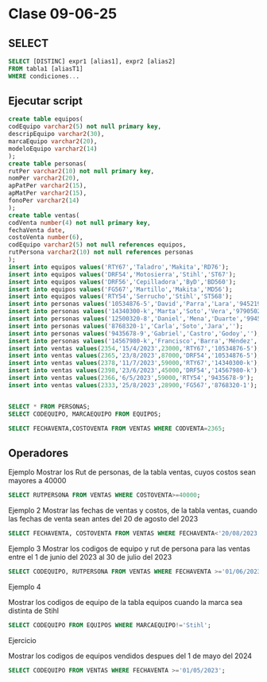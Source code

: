 # Clase 09-06-25

## SELECT

```sql
SELECT [DISTINC] expr1 [alias1], expr2 [alias2]
FROM tabla1 [aliasT1]
WHERE condiciones...
```

## Ejecutar script

```sql
create table equipos(
codEquipo varchar2(5) not null primary key,
descripEquipo varchar2(30),
marcaEquipo varchar2(20),
modeloEquipo varchar2(14)
);
create table personas(
rutPer varchar2(10) not null primary key, 
nomPer varchar2(20),
apPatPer varchar2(15),
apMatPer varchar2(15),
fonoPer varchar2(14)
);
create table ventas(
codVenta number(4) not null primary key,
fechaVenta date,
costoVenta number(6),
codEquipo varchar2(5) not null references equipos,
rutPersona varchar2(10) not null references personas
);
insert into equipos values('RTY67','Taladro','Makita','RD76');
insert into equipos values('DRF54','Motosierra','Stihl','ST67');
insert into equipos values('DRF56','Cepilladora','ByD','BD560');
insert into equipos values('FG567','Martillo','Makita','MD56');
insert into equipos values('RTY54','Serrucho','Stihl','ST568');
insert into personas values('10534876-5','David','Parra','Lara','945219992');
insert into personas values('14340300-k','Marta','Soto','Vera','979050234');
insert into personas values('12500320-8','Daniel','Mena','Duarte','994568001');
insert into personas values('8768320-1','Carla','Soto','Jara','');
insert into personas values('9435678-9','Gabriel','Castro','Godoy','');
insert into personas values('14567980-k','Francisco','Barra','Méndez','987658908');
insert into ventas values(2354,'15/4/2023',23000,'RTY67','10534876-5');
insert into ventas values(2365,'23/8/2023',87000,'DRF54','10534876-5');
insert into ventas values(2378,'11/7/2023',59000,'RTY67','14340300-k');
insert into ventas values(2398,'23/6/2023',45000,'DRF54','14567980-k');
insert into ventas values(2366,'6/5/2023',59000,'RTY54','9435678-9');
insert into ventas values(2333,'25/8/2023',28900,'FG567','8768320-1');


SELECT * FROM PERSONAS;
SELECT CODEQUIPO, MARCAEQUIPO FROM EQUIPOS;

SELECT FECHAVENTA,COSTOVENTA FROM VENTAS WHERE CODVENTA=2365;
```

## Operadores

Ejemplo
Mostrar los Rut de personas, de la tabla ventas, cuyos costos sean mayores a 40000
```sql
SELECT RUTPERSONA FROM VENTAS WHERE COSTOVENTA>=40000;
```

Ejemplo 2
Mostrar las fechas de ventas y costos, de la tabla ventas, cuando las fechas de venta sean antes del 20 de agosto del 2023
```sql
SELECT FECHAVENTA, COSTOVENTA FROM VENTAS WHERE FECHAVENTA<'20/08/2023';
```

Ejemplo 3
Mostrar los codigos de equipo y rut de persona para las ventas entre el 1 de junio del 2023 al 30 de julio del 2023

```sql
SELECT CODEQUIPO, RUTPERSONA FROM VENTAS WHERE FECHAVENTA >='01/06/2023' AND FECHAVENTA<='30/07/2023';
```

Ejemplo 4

Mostrar los codigos de equipo de la tabla equipos cuando la marca sea distinta de Stihl

```sql
SELECT CODEQUIPO FROM EQUIPOS WHERE MARCAEQUIPO!='Stihl';
```

Ejercicio

Mostrar los codigos de equipos vendidos despues del 1 de mayo del 2024

```sql
SELECT CODEQUIPO FROM VENTAS WHERE FECHAVENTA >='01/05/2023';
```

